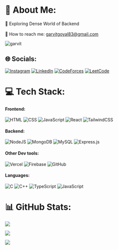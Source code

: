 # 💫 About Me:

🔭 Exploring Dense World of Backend <br><!-- 🍸 I’m currently learning more about DSA and Full Stack --> <br>📮 How to reach me: [garvitgoyal83@gmail.com](mailto:garvitgoyal83@gmail.com)

<img src="https://komarev.com/ghpvc/?username=garvit018&label=Profile%20views&color=0e75b6&style=flat" alt="garvit" />

## 🌐 Socials:

[![Instagram](https://img.shields.io/badge/Instagram-%23E4405F.svg?logo=Instagram&logoColor=white)](https://www.instagram.com/garvit__101/) [![LinkedIn](https://img.shields.io/badge/LinkedIn-%230077B5.svg?logo=linkedin&logoColor=white)](https://www.linkedin.com/in/garvit-goyal-b35359321/) [![CodeForces](https://img.shields.io/badge/Codeforces-%230077B5.svg?logo=Codeforces&logoColor=white)](https://codeforces.com/profile/gg18) [![LeetCode](https://img.shields.io/badge/LeetCode-FFA116?style=for-the-badge&logo=LeetCode&logoColor=white)](https://leetcode.com/u/garvitgoyal18/)

# 💻 Tech Stack:
#### Frontend: 
![HTML](https://img.shields.io/badge/html-%23E34F26.svg?style=for-the-badge&logo=html5&logoColor=white) ![CSS](https://img.shields.io/badge/css-%231572B6.svg?style=for-the-badge&logo=css3&logoColor=white) ![JavaScript](https://img.shields.io/badge/javascript-%23F7DF1E.svg?style=for-the-badge&logo=javascript&logoColor=black) ![React](https://img.shields.io/badge/react-%2320232a.svg?style=for-the-badge&logo=react&logoColor=%2361DAFB) ![TailwindCSS](https://img.shields.io/badge/tailwindcss-%2338B2AC.svg?style=for-the-badge&logo=tailwind-css&logoColor=white)
#### Backend: 
![NodeJS](https://img.shields.io/badge/node.js-6DA55F?style=for-the-badge&logo=node.js&logoColor=white) ![MongoDB](https://img.shields.io/badge/MongoDB-%234ea94b.svg?style=for-the-badge&logo=mongodb&logoColor=white) ![MySQL](https://img.shields.io/badge/mysql-%2300f.svg?style=for-the-badge&logo=mysql&logoColor=white) ![Express.js](https://img.shields.io/badge/express.js-%23404d59.svg?style=for-the-badge&logo=express&logoColor=%2361DAFB)
#### Other Dev tools:
![Vercel](https://img.shields.io/badge/vercel-%23000000.svg?style=for-the-badge&logo=vercel&logoColor=white) ![Firebase](https://img.shields.io/badge/firebase-%23039BE5.svg?style=for-the-badge&logo=firebase) ![GitHub](https://img.shields.io/badge/github-%23121011.svg?style=for-the-badge&logo=github&logoColor=white)
#### Languages:
![C](https://img.shields.io/badge/c-%2300599C.svg?style=for-the-badge&logo=c&logoColor=white)
![C++](https://img.shields.io/badge/c++-%2300599C.svg?style=for-the-badge&logo=c%2B%2B&logoColor=white) ![TypeScript](https://img.shields.io/badge/typescript-%23007ACC.svg?style=for-the-badge&logo=typescript&logoColor=white) ![JavaScript](https://img.shields.io/badge/javascript-%23323330.svg?style=for-the-badge&logo=javascript&logoColor=%23F7DF1E)

# 📊 GitHub Stats:
<!-- GitHub Stats Card -->
![](https://github-readme-stats.vercel.app/api?username=garvit018&hide_border=false&count_private=true&show_icons=true&include_all_commits=true&cache_seconds=60)

<!-- GitHub Streak Stats -->
![](https://github-readme-streak-stats.herokuapp.com/?user=garvit018&hide_border=false&date_format=M%20j%5B%2C%20Y%5D)

<!-- Top Languages -->
![](https://github-readme-stats.vercel.app/api/top-langs/?username=garvit018&hide_border=false&layout=compact&langs_count=6&cache_seconds=60)

